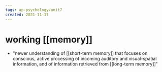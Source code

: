 ```yaml
---
tags: ap-psychology/unit7 
created: 2021-11-17
---
```


# working [[memory]]

- "newer understanding of [[short-term memory]] that focuses on conscious, active processing of incoming auditory and visual-spatial information, and of information retrieved from [[long-term memory]]"

<!---->